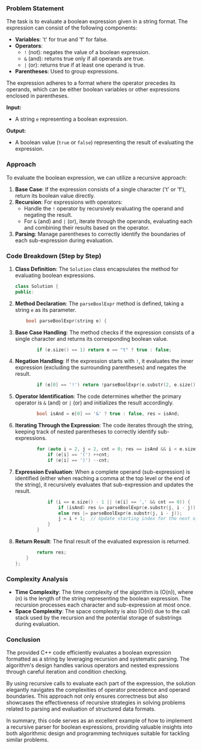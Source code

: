 
### Problem Statement
The task is to evaluate a boolean expression given in a string format. The expression can consist of the following components:
- **Variables**: 't' for true and 'f' for false.
- **Operators**: 
  - `!` (not): negates the value of a boolean expression.
  - `&` (and): returns true only if all operands are true.
  - `|` (or): returns true if at least one operand is true.
- **Parentheses**: Used to group expressions.

The expression adheres to a format where the operator precedes its operands, which can be either boolean variables or other expressions enclosed in parentheses.

**Input:**
- A string `e` representing a boolean expression.

**Output:**
- A boolean value (`true` or `false`) representing the result of evaluating the expression.

### Approach
To evaluate the boolean expression, we can utilize a recursive approach:
1. **Base Case**: If the expression consists of a single character ('t' or 'f'), return its boolean value directly.
2. **Recursion**: For expressions with operators:
   - Handle the `!` operator by recursively evaluating the operand and negating the result.
   - For `&` (and) and `|` (or), iterate through the operands, evaluating each and combining their results based on the operator.
3. **Parsing**: Manage parentheses to correctly identify the boundaries of each sub-expression during evaluation.

### Code Breakdown (Step by Step)

1. **Class Definition**: The `Solution` class encapsulates the method for evaluating boolean expressions.

   ```cpp
   class Solution {
   public:
   ```

2. **Method Declaration**: The `parseBoolExpr` method is defined, taking a string `e` as its parameter.

   ```cpp
       bool parseBoolExpr(string e) {
   ```

3. **Base Case Handling**: The method checks if the expression consists of a single character and returns its corresponding boolean value.

   ```cpp
           if (e.size() == 1) return e == "t" ? true : false;
   ```

4. **Negation Handling**: If the expression starts with `!`, it evaluates the inner expression (excluding the surrounding parentheses) and negates the result.

   ```cpp
           if (e[0] == '!') return !parseBoolExpr(e.substr(2, e.size() - 3));
   ```

5. **Operator Identification**: The code determines whether the primary operator is `&` (and) or `|` (or) and initializes the result accordingly.

   ```cpp
           bool isAnd = e[0] == '&' ? true : false, res = isAnd;
   ```

6. **Iterating Through the Expression**: The code iterates through the string, keeping track of nested parentheses to correctly identify sub-expressions.

   ```cpp
           for (auto i = 2, j = 2, cnt = 0; res == isAnd && i < e.size(); ++i) {
               if (e[i] == '(') ++cnt;
               if (e[i] == ')') --cnt;      
   ```

7. **Expression Evaluation**: When a complete operand (sub-expression) is identified (either when reaching a comma at the top level or the end of the string), it recursively evaluates that sub-expression and updates the result.

   ```cpp
               if (i == e.size() - 1 || (e[i] == ',' && cnt == 0)) {
                   if (isAnd) res &= parseBoolExpr(e.substr(j, i - j));
                   else res |= parseBoolExpr(e.substr(j, i - j));
                   j = i + 1;  // Update starting index for the next operand
               }
           }
   ```

8. **Return Result**: The final result of the evaluated expression is returned.

   ```cpp
           return res;
       }
   };
   ```

### Complexity Analysis
- **Time Complexity**: The time complexity of the algorithm is \(O(n)\), where \(n\) is the length of the string representing the boolean expression. The recursion processes each character and sub-expression at most once.
- **Space Complexity**: The space complexity is also \(O(n)\) due to the call stack used by the recursion and the potential storage of substrings during evaluation.

### Conclusion
The provided C++ code efficiently evaluates a boolean expression formatted as a string by leveraging recursion and systematic parsing. The algorithm's design handles various operators and nested expressions through careful iteration and condition checking.

By using recursive calls to evaluate each part of the expression, the solution elegantly navigates the complexities of operator precedence and operand boundaries. This approach not only ensures correctness but also showcases the effectiveness of recursive strategies in solving problems related to parsing and evaluation of structured data formats.

In summary, this code serves as an excellent example of how to implement a recursive parser for boolean expressions, providing valuable insights into both algorithmic design and programming techniques suitable for tackling similar problems.

